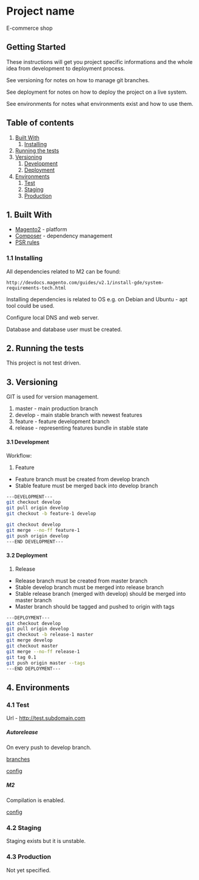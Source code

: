 # Project name

E-commerce shop

## Getting Started

These instructions will get you project specific informations and
the whole idea from development to deployment process.

See versioning for notes on how to manage git branches.

See deployment for notes on how to deploy the project on a live system.

See environments for notes what environments exist and how to use them.

## Table of contents
1. [Built With](#1-built-with)
    1. [Installing](#11-installing)
2. [Running the tests](#2-running-the-tests)
3. [Versioning](#3-versioning)
    1. [Development](#31-development)
    2. [Deployment](#32-deployment)
4. [Environments](#4-environments)
    1. [Test](#41-test)
    2. [Staging](#42-staging)
    3. [Production](#43-production)

## 1. Built With
* [Magento2](https://developer.magento.com/) - platform
* [Composer](https://getcomposer.org/) - dependency management
* [PSR rules](http://www.php-fig.org/psr/)

### 1.1 Installing
All dependencies related to M2 can be found:
```
http://devdocs.magento.com/guides/v2.1/install-gde/system-requirements-tech.html
```

Installing dependencies is related to OS 
e.g. on Debian and Ubuntu - apt tool could be used.

Configure local DNS and  web server.

Database and database user must be created.

## 2. Running the tests

This project is not test driven.

## 3. Versioning

GIT is used for version management.

1. master - main production branch
2. develop - main stable branch with newest features
3. feature - feature development branch
4. release - representing features bundle in stable state

#### 3.1 Development

Workflow: 
1. Feature

* Feature branch must be created from develop branch
* Stable feature must be merged back into develop branch

```bash
---DEVELOPMENT---
git checkout develop
git pull origin develop
git checkout -b feature-1 develop

git checkout develop
git merge --no-ff feature-1
git push origin develop
---END DEVELOPMENT---
```
#### 3.2 Deployment

1. Release 

* Release branch must be created from master branch
* Stable develop branch must be merged into release branch
* Stable release branch (merged with develop) 
should be merged into master branch
* Master branch should be tagged and pushed to origin with tags

```bash
---DEPLOYMENT---
git checkout develop
git pull origin develop
git checkout -b release-1 master
git merge develop
git checkout master
git merge --no-ff release-1
git tag 0.1
git push origin master --tags
---END DEPLOYMENT---
```
## 4. Environments
### 4.1 Test
Url - http://test.subdomain.com

##### Autorelease
On every push to develop branch.

[branches](.gitlab-ci.yml)

[config](release.xml)
##### M2
Compilation is enabled.

[config](m2release.xml)

### 4.2 Staging

Staging exists but it is unstable.

### 4.3 Production

Not yet specified.
